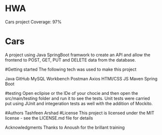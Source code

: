 # HWA
Cars project
Coverage: 97%
# Cars
A  project using Java SpringBoot framwork to create an  API and allow the frontend to POST, GET, PUT and DELETE data from the database.

#Getting started 
The following tech was used to make this project

Java 
GitHub
MySQL Workbench
Postman
Axios
HTMl/CSS
JS
Maven
Spring Boot

#testing 
Open eclipise or the IDe of your chocie and then open the src/main/testing folder and run it to see the tests. Unit tests were carried put using JUnit and integeration tests as well with the addition of Mockito.

#Authors
Tashfeen Arshad 
#License
This project is licensed under the MIT license - see the LICENSE.md file for details

Acknowledgments
Thanks to Anoush for the brillant training 

